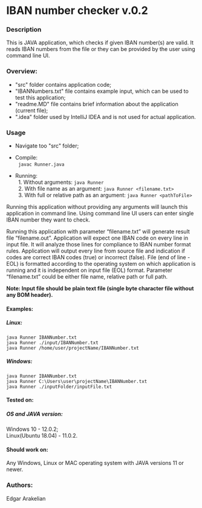 # IBAN number checker v.0.2

### Description
This is JAVA application, which checks if given IBAN number(s) are valid.
It reads IBAN numbers from the file or they can be provided by the user
using command line UI.

### Overview:
- "src" folder contains application code;
- "IBANNumbers.txt" file contains example input, which can be used to test this application;
- "readme.MD" file contains brief information about the application (current file);
- ".idea" folder used by IntelliJ IDEA and is not used for actual application.

    
### Usage
- Navigate too "src" folder;

- Compile:\
                &nbsp; ``javac Runner.java``
- Running:\
&nbsp; 1. Without arguments:   ``java Runner``\
&nbsp; 2. With file name as an argument:   ``java Runner <filename.txt>``\
&nbsp; 3. With full or relative path as an argument:   ``java Runner <pathToFile>``


Running this application without providing any arguments will launch
this application in command line. Using command line UI
users can enter single IBAN number they want to check.

Running this application with parameter “filename.txt” will 
generate result file “filename.out”. 
Application will expect one IBAN code on every line in 
input file. It will analyze those lines for compliance
to IBAN number format rules. Application will 
output every line from source file and indication if codes 
are correct IBAN codes (true) or incorrect (false).
File (end of line - EOL) is formatted according to 
the operating system on which application is 
running and it is independent on input file (EOL) 
format. Parameter “filename.txt” could be 
either file name, relative path or full path.

**Note: Input file should be plain text file (single byte character file without any BOM header).**

#### Examples:

##### Linux:
``java Runner IBANNumber.txt``\
``java Runner ./input/IBANNumber.txt ``\
``java Runner /home/user/projectName/IBANNumber.txt``
##### Windows:
``java Runner IBANNumber.txt``\
``java Runner C:\Users\user\projectName\IBANNumber.txt``\
``java Runner ./inputFolder/inputFile.txt``



#### Tested on:
##### OS and JAVA version:
Windows 10 - 12.0.2;\
Linux(Ubuntu 18.04) - 11.0.2.

#### Should work on:
Any Windows, Linux or MAC operating system with JAVA versions 11 or newer.

### Authors:
Edgar Arakelian